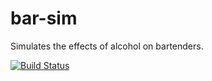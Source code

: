 # bar-sim
Simulates the effects of alcohol on bartenders.


[![Build Status](https://travis-ci.com/alphaharris/bar-sim.svg?branch=master)](https://travis-ci.org/ozgur/python-linkedin)
